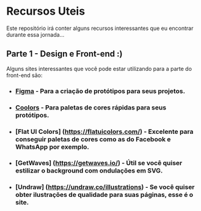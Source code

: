 # Recursos Uteis
Este repositório irá conter alguns recursos interessantes que eu encontrar durante essa jornada...

## Parte 1 - Design e Front-end :)
Alguns sites interessantes que você pode estar utilizando para a parte do front-end são:
  * ### [Figma](https://www.figma.com/) - Para a criação de protótipos para seus projetos.
  
  * ### [Coolors](https://coolors.co/) - Para paletas de cores rápidas para seus protótipos.
  
  * ### [Flat UI Colors] (https://flatuicolors.com/) - Excelente para conseguir paletas de cores como as do Facebook e WhatsApp por exemplo.

  * ### [GetWaves] (https://getwaves.io/) - Útil se você quiser estilizar o background com ondulações em SVG.
  
  * ### [Undraw] (https://undraw.co/illustrations) - Se você quiser obter ilustrações de qualidade para suas páginas, esse é o site.
